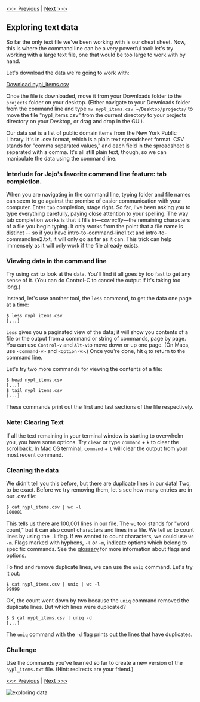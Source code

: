 [<<< Previous](pipes.md) | [Next >>>](grep.md)

## Exploring text data

So far the only text file we've been working with is our cheat sheet. Now, this is where the command line can be a very powerful tool: let's try working with a large text file, one that would be too large to work with by hand.

Let's download the data we're going to work with:

[Download nypl_items.csv](http://smythp.com/hosted/nypl_items.csv)

Once the file is downloaded, move it from your Downloads folder to the `projects` folder on your desktop. (Either navigate to your Downloads folder from the command line and type `mv nypl_items.csv ~/Desktop/projects/` to move the file "nypl_items.csv" from the current directory to your projects directory on your Desktop, or drag and drop in the GUI).

Our data set is a list of public domain items from the New York Public Library. It's in .csv format, which is a plain text spreadsheet format. CSV stands for "comma separated values," and each field in the spreadsheet is separated with a comma. It's all still plain text, though, so we can manipulate the data using the command line.

### Interlude for Jojo's favorite command line feature: tab completion.

When you are navigating in the command line, typing folder and file names can seem to go against the promise of easier communication with your computer. Enter `tab` completion, stage right. So far, I've been asking you to type everything carefully, paying close attention to your spelling. The way tab completion works is that it fills in—*correctly*—the remaining characters of a file you begin typing. It only works from the point that a file name is distinct -- so if you have intro-to-command-line1.txt and intro-to-commandline2.txt, it will only go as far as it can. This trick can help immensely as it will only work if the file already exists.

### Viewing data in the command line

Try using `cat` to look at the data. You'll find it all goes by too fast to get any sense of it. (You can do Control-C to cancel the output if it's taking too long.) 

Instead, let's use another tool, the `less` command, to get the data one page at a time:

```
$ less nypl_items.csv
[...]
```

`Less` gives you a paginated view of the data; it will show you contents of a file or the output from a command or string of commands, page by page. You can use `Control-v` and `Alt-v`to move down or up one page. (On Macs, use `<Command-v>` and `<Option-v>`.) Once you're done, hit `q` to return to the command line. 

Let's try two more commands for viewing the contents of a file:

```
$ head nypl_items.csv
[...]
$ tail nypl_items.csv
[...]
```

These commands print out the first and last sections of the file respectively.

### Note: Clearing Text

If all the text remaining in your terminal window is starting to overwhelm you, you have some options. Try `clear` or type `command` + `k` to clear the scrollback. In Mac OS terminal, `command` + `l` will clear the output from your most recent command.

### Cleaning the data

We didn't tell you this before, but there are duplicate lines in our data! Two, to be exact. Before we try removing them, let's see how many entries are in our .csv file:

```
$ cat nypl_items.csv | wc -l
100001
```

This tells us there are 100,001 lines in our file. The `wc` tool stands for "word count," but it can also count characters and lines in a file. We tell `wc` to count lines by using the `-l` flag. If we wanted to count characters, we could use `wc -m`. Flags marked with hyphens, `-l` or `-m`, indicate options which belong to specific commands. See the [glossary](sections/glossary.md) for more information about flags and options.

To find and remove duplicate lines, we can use the `uniq` command. Let's try it out:

```
$ cat nypl_items.csv | uniq | wc -l
99999
```

OK, the count went down by two because the `uniq` command removed the duplicate lines. But which lines were duplicated?

```
$ $ cat nypl_items.csv | uniq -d
[...]
```

The `uniq` command with the `-d` flag prints out the lines that have duplicates. 

### Challenge

Use the commands you've learned so far to create a new version of the `nypl_items.txt` file. (Hint: redirects are your friend.)

[<<< Previous](pipes.md) | [Next >>>](grep.md)

![exploring data](data.gif)

